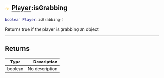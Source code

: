 ## ![shared](.gitbook/assets/shared.png) [Player](./readme/Player/README.md):isGrabbing

```lua
boolean Player:isGrabbing()
```

Returns true if the player is grabbing an object

------
## Returns

| Type   | Description |
| ------ | ----------: |
| boolean | No description |

